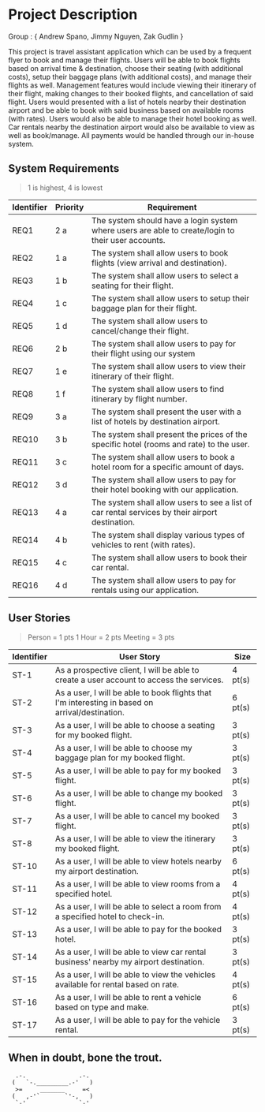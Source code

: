 # Project Description

Group : { Andrew Spano, Jimmy Nguyen, Zak Gudlin }

This project is travel assistant application which can be used by a frequent flyer to book and manage their flights. 
Users will be able to book flights based on arrival time & destination, choose their seating (with additional costs),
setup their baggage plans (with additional costs), and manage their flights as well. Management features would 
include viewing their itinerary of their flight, making changes to their booked flights, and cancellation of 
said flight. Users would presented with a list of hotels nearby their destination airport and be able to
book with said business based on available rooms (with rates). Users would also be able to manage their hotel booking
as well. Car rentals nearby the destination airport would also be available to view as well as book/manage. 
All payments would be handled through our in-house system.

## System Requirements
> 1 is highest, 4 is lowest

Identifier | Priority | Requirement
---------- | ---------| -----------
REQ1       |    2 a   | The system should have a login system where users are able to create/login to their user accounts.
REQ2       |    1 a   | The system shall allow users to book flights (view arrival and destination).  
REQ3       |    1 b   | The system shall allow users to select a seating for their flight.
REQ4       |    1 c   | The system shall allow users to setup their baggage plan for their flight.
REQ5       |    1 d   | The system shall allow users to cancel/change their flight.
REQ6       |    2 b   | The system shall allow users to pay for their flight using our system
REQ7       |    1 e   | The system shall allow users to view their itinerary of their flight.
REQ8       |    1 f   | The system shall allow users to find itinerary by flight number.
REQ9       |    3 a   | The system shall present the user with a list of hotels by destination airport.
REQ10      |    3 b   | The system shall present the prices of the specific hotel (rooms and rate) to the user.
REQ11      |    3 c   | The system shall allow users to book a hotel room for a specific amount of days.
REQ12      |    3 d   | The system shall allow users to pay for their hotel booking with our application.
REQ13      |    4 a   | The system shall allow users to see a list of car rental services by their airport destination.
REQ14      |    4 b   | The system shall display various types of vehicles to rent (with rates).
REQ15      |    4 c   | The system shall allow users to book their car rental.
REQ16      |    4 d   | The system shall allow users to pay for rentals using our application.


## User Stories
> Person = 1 pts
> 1 Hour = 2 pts
> Meeting = 3 pts

Identifier | User Story | Size
---------- | ---------- | ----
ST-1       | As a prospective client, I will be able to create a user account to access the services. | 4 pt(s)
ST-2       | As a user, I will be able to book flights that I'm interesting in based on arrival/destination. | 6 pt(s)
ST-3       | As a user, I will be able to choose a seating for my booked flight. | 3 pt(s)
ST-4       | As a user, I will be able to choose my baggage plan for my booked flight. | 3 pt(s)
ST-5       | As a user, I will be able to pay for my booked flight. | 3 pt(s)
ST-6       | As a user, I will be able to change my booked flight. | 3 pt(s)
ST-7       | As a user, I will be able to cancel my booked flight. | 3 pt(s)
ST-8       | As a user, I will be able to view the itinerary my booked flight. | 3 pt(s)
ST-10      | As a user, I will be able to view hotels nearby my airport destination. | 6 pt(s)
ST-11      | As a user, I will be able to view rooms from a specified hotel. | 4 pt(s)
ST-12      | As a user, I will be able to select a room from a specified hotel to check-in. | 4 pt(s)
ST-13      | As a user, I will be able to pay for the booked hotel. | 3 pt(s)
ST-14      | As a user, I will be able to view car rental business' nearby my airport destination. | 3 pt(s)
ST-15      | As a user, I will be able to view the vehicles available for rental based on rate. | 4 pt(s)
ST-16      | As a user, I will be able to rent a vehicle based on type and make. | 6 pt(s)
ST-17      | As a user, I will be able to pay for the vehicle rental. | 3 pt(s)



## When in doubt, bone the trout.
      .-.               .-.
     (   `-._________.-'   )
      >=     _______     =<
     (   ,-'`       `'-,   )
      `-'               `-'
